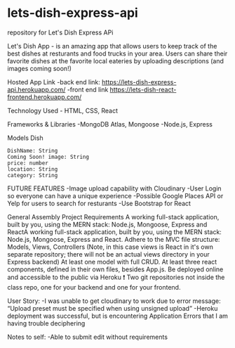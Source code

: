 # lets-dish-express-api
repository for Let's Dish Express APi


Let's Dish App - is an amazing app that allows users to keep track of the best dishes at resturants and food trucks in your area. Users can share their favorite dishes at the favorite local eateries by uploading descriptions (and images coming soon!)


Hosted App Link
-back end link: https://lets-dish-express-api.herokuapp.com/
-front end link https://lets-dish-react-frontend.herokuapp.com/

Technology Used
    - HTML, CSS, React
    

Frameworks & Libraries
    -MongoDB Atlas, Mongoose -Node.js, Express

Models
    Dish

    DishName: String
    Coming Soon! image: String
    price: number
    location: String
    category: String


FUTURE FEATURES
    -Image upload capability with Cloudinary
    -User Login so everyone can have a unique experience
    -Possible Google Places API or Yelp for users to search for resturants
    -Use Bootstrap for React


General Assembly Project Requirements
A working full-stack application, built by you, using the MERN stack: Node.js, Mongoose, Express and ReactA working full-stack application, built by you, using the MERN stack: Node.js, Mongoose, Express and React.
Adhere to the MVC file structure: Models, Views, Controllers (Note, in this case views is React in it's own separate repository; there will not be an actual views directory in your Express backend)
At least one model with full CRUD.
At least three react components, defined in their own files, besides App.js.
Be deployed online and accessible to the public via Heroku
❗ Two git repositories not inside the class repo, one for your backend and one for your frontend.

User Story:
    -I was unable to get cloudinary to work due to error message: “Upload preset must be specified when using unsigned upload” 
    -Heroku deployment was successful, but is encountering Application Errors that I am having trouble deciphering

Notes to self:
    -Able to submit edit without requirements